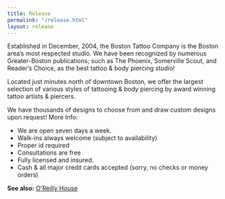 ```yaml
---
title: Release
permalink: "/release.html"
layout: release
---
```


Established in December, 2004, the Boston Tattoo Company is the Boston area’s most respected studio. We have been recognized by numerous Greater-Boston publications; such as The Phoenix, Somerville Scout, and Reader’s Choice, as the best tattoo & body piercing studio!

Located just minutes north of downtown Boston, we offer the largest selection of various styles of tattooing & body piercing by award winning tattoo artists & piercers.

We have thousands of designs to choose from and draw custom designs upon request!
More Info:

- We are open seven days a week.
- Walk-ins always welcome (subject to availability)
- Proper id required
- Consultations are free
- Fully licensed and insured.
- Cash & all major credit cards accepted (sorry, no checks or money orders)

**See also:** [O'Reilly House](http://oreillyhouse.com/)

